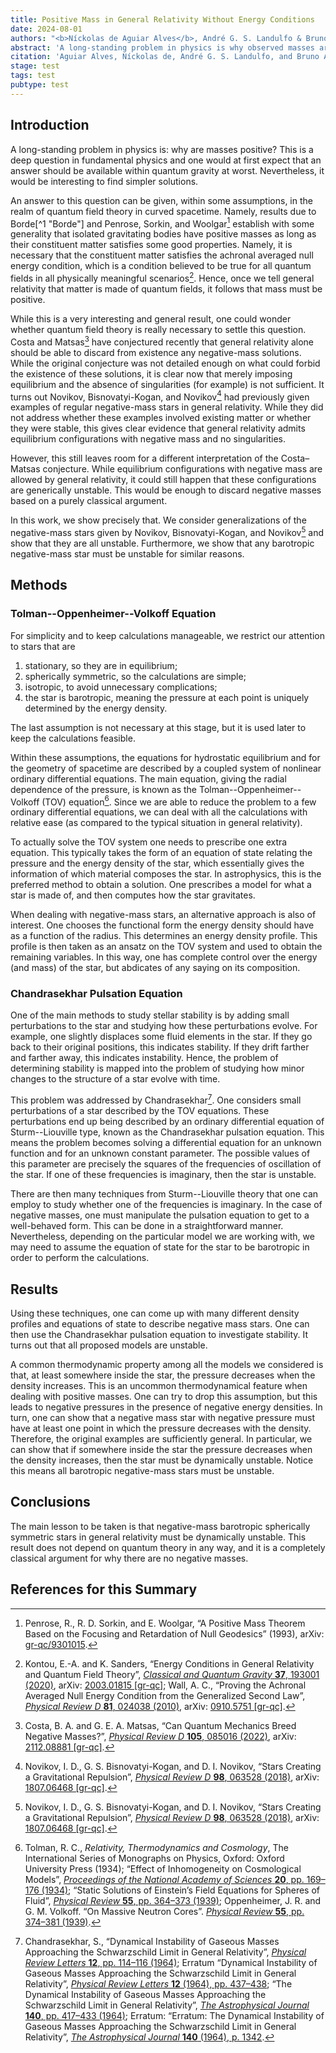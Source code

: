 ```yaml
---
title: Positive Mass in General Relativity Without Energy Conditions
date: 2024-08-01
authors: "<b>Níckolas de Aguiar Alves</b>, André G. S. Landulfo & Bruno Arderucio Costa"
abstract: 'A long-standing problem in physics is why observed masses are always positive. While energy conditions in quantum field theory can partly answer this problem, in this paper we find evidence that classical general relativity abhors negative masses, without the need for quantum theory or energy conditions. This is done by considering many different models of negative-mass "stars" and showing they are dynamically unstable. <i>A fortiori</i>, we show that any barotropic negative-mass star must be dynamically unstable.'
citation: 'Aguiar Alves, Níckolas de, André G. S. Landulfo, and Bruno Arderucio Costa. “Positive Mass in General Relativity Without Energy Conditions,” 2024. Pre-published. arXiv: <a href="https://arxiv.org/abs/2408.00154" target="_blank">2408.00154 [gr-qc]</a>.'
stage: test
tags: test
pubtype: test
---
```


## Introduction

A long-standing problem in physics is: why are masses positive? This is a deep question in fundamental physics and one would at first expect that an answer should be available within quantum gravity at worst. Nevertheless, it would be interesting to find simpler solutions.

An answer to this question can be given, within some assumptions, in the realm of quantum field theory in curved spacetime. Namely, results due to Borde[^1 "Borde"] and Penrose, Sorkin, and Woolgar[^2] establish with some generality that isolated gravitating bodies have positive masses as long as their constituent matter satisfies some good properties. Namely, it is necessary that the constituent matter satisfies the achronal averaged null energy condition, which is a condition believed to be true for all quantum fields in all physically meaningful scenarios[^3]. Hence, once we tell general relativity that matter is made of quantum fields, it follows that mass must be positive. 

While this is a very interesting and general result, one could wonder whether quantum field theory is really necessary to settle this question. Costa and Matsas[^4] have conjectured recently that general relativity alone should be able to discard from existence any negative-mass solutions. While the original conjecture was not detailed enough on what could forbid the existence of these solutions, it is clear now that merely imposing equilibrium and the absence of singularities (for example) is not sufficient. It turns out Novikov, Bisnovatyi-Kogan, and Novikov[^5] had previously given examples of regular negative-mass stars in general relativity. While they did not address whether these examples involved existing matter or whether they were stable, this gives clear evidence that general relativity admits equilibrium configurations with negative mass and no singularities. 
    
However, this still leaves room for a different interpretation of the Costa–Matsas conjecture. While equilibrium configurations with negative mass are allowed by general relativity, it could still happen that these configurations are generically unstable. This would be enough to discard negative masses based on a purely classical argument. 
    
In this work, we show precisely that. We consider generalizations of the negative-mass stars given by Novikov, Bisnovatyi-Kogan, and Novikov[^5] and show that they are all unstable. Furthermore, we show that any barotropic negative-mass star must be unstable for similar reasons. 

## Methods
### Tolman--Oppenheimer--Volkoff Equation
For simplicity and to keep calculations manageable, we restrict our attention to stars that are
1. stationary, so they are in equilibrium;
2. spherically symmetric, so the calculations are simple;
3. isotropic, to avoid unnecessary complications;
4. the star is barotropic, meaning the pressure at each point is uniquely determined by the energy density.

The last assumption is not necessary at this stage, but it is used later to keep the calculations feasible. 

Within these assumptions, the equations for hydrostatic equilibrium and for the geometry of spacetime are described by a coupled system of nonlinear ordinary differential equations. The main equation, giving the radial dependence of the pressure, is known as the Tolman--Oppenheimer--Volkoff (TOV) equation[^6]. Since we are able to reduce the problem to a few ordinary differential equations, we can deal with all the calculations with relative ease (as compared to the typical situation in general relativity). 

To actually solve the TOV system one needs to prescribe one extra equation. This typically takes the form of an equation of state relating the pressure and the energy density of the star, which essentially gives the information of which material composes the star. In astrophysics, this is the preferred method to obtain a solution. One prescribes a model for what a star is made of, and then computes how the star gravitates. 

When dealing with negative-mass stars, an alternative approach is also of interest. One chooses the functional form the energy density should have as a function of the radius. This determines an energy density profile. This profile is then taken as an ansatz on the TOV system and used to obtain the remaining variables. In this way, one has complete control over the energy (and mass) of the star, but abdicates of any saying on its composition.

### Chandrasekhar Pulsation Equation
One of the main methods to study stellar stability is by adding small perturbations to the star and studying how these perturbations evolve. For example, one slightly displaces some fluid elements in the star. If they go back to their original positions, this indicates stability. If they drift farther and farther away, this indicates instability. Hence, the problem of determining stability is mapped into the problem of studying how minor changes to the structure of a star evolve with time.

This problem was addressed by Chandrasekhar[^7]. One considers small perturbations of a star described by the TOV equations. These perturbations end up being described by an ordinary differential equation of Sturm--Liouville type, known as the Chandrasekhar pulsation equation. This means the problem becomes solving a differential equation for an unknown function and for an unknown constant parameter. The possible values of this parameter are precisely the squares of the frequencies of oscillation of the star. If one of these frequencies is imaginary, then the star is unstable.

There are then many techniques from Sturm--Liouville theory that one can employ to study whether one of the frequencies is imaginary. In the case of negative masses, one must manipulate the pulsation equation to get to a well-behaved form. This can be done in a straightforward manner. Nevertheless, depending on the particular model we are working with, we may need to assume the equation of state for the star to be barotropic in order to perform the calculations.

## Results
Using these techniques, one can come up with many different density profiles and equations of state to describe negative mass stars. One can then use the Chandrasekhar pulsation equation to investigate stability. It turns out that all proposed models are unstable. 

A common thermodynamic property among all the models we considered is that, at least somewhere inside the star, the pressure decreases when the density increases. This is an uncommon thermodynamical feature when dealing with positive masses. One can try to drop this assumption, but this leads to negative pressures in the presence of negative energy densities. In turn, one can show that a negative mass star with negative pressure must have at least one point in which the pressure decreases with the density. Therefore, the original examples are sufficiently general. In particular, we can show that if somewhere inside the star the pressure decreases when the density increases, then the star must be dynamically unstable. Notice this means all barotropic negative-mass stars must be unstable.

## Conclusions
The main lesson to be taken is that negative-mass barotropic spherically symmetric stars in general relativity must be dynamically unstable. This result does not depend on quantum theory in any way, and it is a completely classical argument for why there are no negative masses. 

## References for this Summary
[^1]: Borde, A., “Geodesic Focusing, Energy Conditions and Singularities”, [_Classical and Quantum Gravity_ **4**, pp. 343–356 (1987)](https://doi.org/10.1088/0264-9381/4/2/015).
[^2]: Penrose, R., R. D. Sorkin, and E. Woolgar, “A Positive Mass Theorem Based on the Focusing and Retardation of Null Geodesics” (1993), arXiv: [gr-qc/9301015](https://arxiv.org/abs/gr-qc/9301015).
[^3]: Kontou, E.-A. and K. Sanders, “Energy Conditions in General Relativity and Quantum Field Theory”, [_Classical and Quantum Gravity_ **37**, 193001 (2020)](https://doi.org/10.1088/1361-6382/ab8fcf), arXiv: [2003.01815 [gr-qc]](https://arxiv.org/abs/2003.01815); Wall, A. C., “Proving the Achronal Averaged Null Energy Condition from the Generalized Second Law”, [_Physical Review D_ **81**, 024038 (2010)](https://doi.org/10.1103/PhysRevD.81.024038), arXiv: [0910.5751 [gr-qc]](https://arxiv.org/abs/0910.5751).
[^4]: Costa, B. A. and G. E. A. Matsas, “Can Quantum Mechanics Breed Negative Masses?”, [_Physical Review D_ **105**, 085016 (2022)](https://doi.org/10.1103/PhysRevD.105.085016), arXiv: [2112.08881 [gr-qc]](https://arxiv.org/abs/2112.08881).
[^5]: Novikov, I. D., G. S. Bisnovatyi-Kogan, and D. I. Novikov, “Stars Creating a Gravitational Repulsion”, [_Physical Review D_ **98**, 063528 (2018)](https://doi.org/10.1103/PhysRevD.98.063528), arXiv: [1807.06468 [gr-qc]](https://arxiv.org/abs/1807.06468).
[^6]: Tolman, R. C., _Relativity, Thermodynamics and Cosmology_, The International Series of Monographs on Physics, Oxford: Oxford University Press (1934); “Effect of Inhomogeneity on Cosmological Models”, [_Proceedings of the National Academy of Sciences_ **20**, pp. 169–176 (1934)](https://doi.org/10.1073/pnas.20.3.169); “Static Solutions of Einstein’s Field Equations for Spheres of Fluid”, [_Physical Review_ **55**, pp. 364–373 (1939)](https://doi.org/10.1103/PhysRev.55.364); Oppenheimer, J. R. and G. M. Volkoff. “On Massive Neutron Cores”. [_Physical Review_ **55**, pp. 374–381 (1939)](https://doi.org/10.1103/PhysRev.55.374).
[^7]: Chandrasekhar, S., “Dynamical Instability of Gaseous Masses Approaching the Schwarzschild Limit in General Relativity”, [_Physical Review Letters_ **12**, pp. 114–116 (1964)](https://doi.org/10.1103/PhysRevLett.12.114); Erratum “Dynamical Instability of Gaseous Masses Approaching the Schwarzschild Limit in General Relativity”, [_Physical Review Letters_ **12** (1964), pp. 437–438](https://doi.org/10.1103/PhysRevLett.12.437.2); “The Dynamical Instability of Gaseous Masses Approaching the Schwarzschild Limit in General Relativity”, [_The Astrophysical Journal_ **140**, pp. 417–433 (1964)](https://doi.org/10.1086/147938); Erratum: “Erratum: The Dynamical Instability of Gaseous Masses Approaching the Schwarzschild Limit in General Relativity”, [_The Astrophysical Journal_ **140** (1964), p. 1342](https://doi.org/10.1086/148040).
